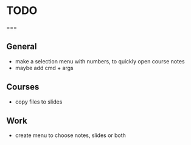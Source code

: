 # TODO
===

General
---
- make a selection menu with numbers, to quickly open course notes
- maybe add cmd + args

Courses
---
- copy files to slides

Work
---
- create menu to choose notes, slides or both

